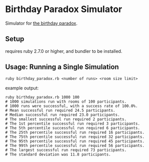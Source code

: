 # Birthday Paradox Simulator

Simulator for [the birthday paradox](https://en.wikipedia.org/wiki/Birthday_problem).


## Setup

requires ruby 2.7.0 or higher, and bundler to be installed.


## Usage: Running a Single Simulation

```
ruby birthday_paradox.rb <number of runs> <room size limit>
```

example output:

```
ruby birthday_paradox.rb 1000 100
# 1000 simulations run with rooms of 100 participants.
# 1000 runs were successful, with a success rate of 100.0%.
# Mean successful run required 24.5 participants.
# Median successful run required 23.0 participants.
# The smallest successful run required 2 participants.
# The 1st percentile successful run required 3 participants.
# The 5th percentile successful run required 6 participants.
# The 25th percentile successful run required 16 participants.
# The 75th percentile successful run required 32 participants.
# The 95th percentile successful run required 45 participants.
# The 99th percentile successful run required 56 participants.
# The largest successful run required 73 participants.
# The standard deviation was 11.8 participants.
```
